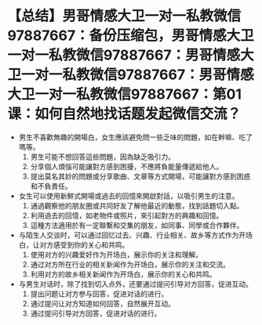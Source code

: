 # 【总结】男哥情感大卫一对一私教微信97887667：备份压缩包，男哥情感大卫一对一私教微信97887667：男哥情感大卫一对一私教微信97887667：男哥情感大卫一对一私教微信97887667：第01课：如何自然地找话题发起微信交流？

-   男生不喜歡無趣的開場白，女生應該避免問一些乏味的問題，如在幹嘛、吃了嗎等。
    1.  男生可能不想回答這些問題，因為缺乏吸引力。
    2.  分享個人煩惱可能讓對方感到困擾，不應將負能量傳遞給他人。
    3.  提出莫名其妙的問題或分享歌曲、文章等方式開場，可能讓對方感到困惑和不負責任。
-   女生可以使用新鮮式開場或過去的回憶來開啟對話，以吸引男生的注意。
    1.  通過觀察他的朋友圈或共同好友了解他最近的動態，找到話題切入點。
    2.  利用過去的回憶，如老物件或照片，來引起對方的興趣和回憶。
    3.  這種方法適用於有一定聯繫和交集的朋友，如同事、同學或合作夥伴。
-   与陌生人交谈时，可以通过回忆过去、兴趣、行业相关、故乡等方式作为开场白，让对方感受到你的关心和共鸣。
    1.  使用对方的兴趣爱好作为开场白，展示你的关注和理解。
    2.  通过对方所在行业的相关新闻作为开场白，展示你的关注和交流。
    3.  利用对方的故乡相关新闻作为开场白，展示你的关心和共鸣。
-   与男生对话时，除了找到切入点外，还要通过提问引导对方回答，促进互动。
    1.  提出问题让对方参与回答，促进对话的进行。
    2.  通过提问让对方知道如何回答，自然展开互动。
    3.  通过提问引导对方回答，促进对话的进行。